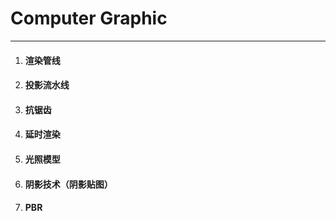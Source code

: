 # Computer Graphic

---

1. #### 渲染管线

2. #### 投影流水线

3. #### 抗锯齿

4. #### 延时渲染

5. #### 光照模型

6. #### 阴影技术（阴影贴图）

7. #### PBR
